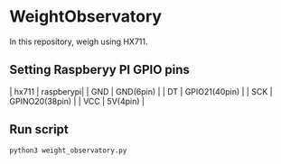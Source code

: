 # WeightObservatory

In this repository, weigh using HX711.

## Setting Raspberyy PI GPIO pins
| hx711	| raspberypi|
| GND | GND(6pin) |
| DT | GPIO21(40pin) |
| SCK | GPINO20(38pin) |
| VCC | 5V(4pin) |

## Run script
```bash
python3 weight_observatory.py
```

